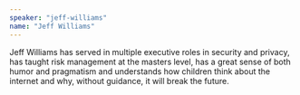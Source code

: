 ```yaml
---
speaker: "jeff-williams"
name: "Jeff Williams"
---
```


Jeff Williams has served in multiple executive roles in security and
privacy, has taught risk management at the masters level, has a great sense of
both humor and pragmatism and understands how children think about the
internet and why, without guidance, it will break the future.
